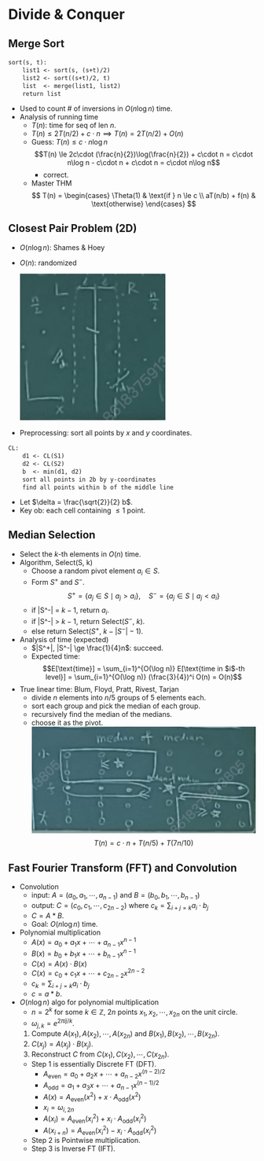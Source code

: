 # Divide & Conquer

## Merge Sort

```
sort(s, t):
    list1 <- sort(s, (s+t)/2)
    list2 <- sort((s+t)/2, t)
    list  <- merge(list1, list2)
    return list
```

- Used to count \# of inversions in $O(n\log n)$ time.
- Analysis of running time
  - $T(n)$: time for seq of len $n$.
  - $T(n) \le 2T(n/2) + c\cdot n \implies T(n) = 2T(n/2) + O(n)$
  - Guess: $T(n) \le c\cdot n\log n$
    $$T(n) \le 2c\cdot (\frac{n}{2})\log(\frac{n}{2}) + c\cdot n = c\cdot n\log n - c\cdot n + c\cdot n = c\cdot n\log n$$
    - correct.
  - Master THM
    $$
    T(n) = \begin{cases}
        \Theta(1) & \text{if } n \le c \\
        aT(n/b) + f(n) & \text{otherwise}
    \end{cases}
    $$

## Closest Pair Problem (2D)

- $O(n\log n)$: Shames & Hoey
- $O(n)$: randomized

  ![closest-pair](9-closest-pair.png)

- Preprocessing: sort all points by $x$ and $y$ coordinates.

```
CL:
    d1 <- CL(S1)
    d2 <- CL(S2)
    b  <- min(d1, d2)
    sort all points in 2b by y-coordinates
    find all points within b of the middle line
```

- Let $\delta = \frac{\sqrt{2}}{2} b$.
- Key ob: each cell containing $\le 1$ point.

## Median Selection

- Select the $k$-th elements in $O(n)$ time.
- Algorithm, Select(S, k)
  - Choose a random pivot element $a_i\in S$.
  - Form $S^+$ and $S^-$.
    $$S^+ = \{a_j\in S\mid a_j > a_i\},\quad S^- = \{a_j\in S\mid a_j < a_i\}$$
  - if |S^-| = $k-1$, return $a_i$.
  - if |S^-| > $k-1$, return Select($S^-$, $k$).
  - else return Select($S^+$, $k-|S^-|-1$).
- Analysis of time (expected)
  - $|S^+|, |S^-| \ge \frac{1}{4}n$: succeed.
  - Expected time:
    $$E[\text{time}] = \sum_{i=1}^{O(\log n)} E[\text{time in $i$-th level}] = \sum_{i=1}^{O(\log n)} (\frac{3}{4})^i O(n) = O(n)$$
- True linear time: Blum, Floyd, Pratt, Rivest, Tarjan
  - divide $n$ elements into $n/5$ groups of 5 elements each.
  - sort each group and pick the median of each group.
  - recursively find the median of the medians.
  - choose it as the pivot.
  ![median-selection](9-median-selection.png)
  $$T(n) = c\cdot n + T(n/5) + T(7n/10)$$

## Fast Fourier Transform (FFT) and Convolution

- Convolution
  - input: $A = (a_0, a_1, \cdots, a_{n-1})$ and $B = (b_0, b_1, \cdots, b_{n-1})$
  - output: $C = (c_0, c_1, \cdots, c_{2n-2})$ where $c_k = \sum_{i+j=k} a_i\cdot b_j$
  - $C = A * B$.
  - Goal: $O(n\log n)$ time.
- Polynomial multiplication
  - $A(x) = a_0 + a_1x + \cdots + a_{n-1}x^{n-1}$
  - $B(x) = b_0 + b_1x + \cdots + b_{n-1}x^{n-1}$
  - $C(x) = A(x)\cdot B(x)$
  - $C(x) = c_0 + c_1x + \cdots + c_{2n-2}x^{2n-2}$
  - $c_k = \sum_{i+j=k} a_i\cdot b_j$
  - $c = a * b$.
- $O(n\log n)$ algo for polynomial multiplication
  - $n = 2^k$ for some $k\in \mathbb{Z}$, $2n$ points $x_1, x_2, \cdots, x_{2n}$ on the unit circle.
  - $\omega_{j, k} = e^{2\pi i j/k}$.
  1. Compute $A(x_1), A(x_2), \cdots, A(x_{2n})$ and $B(x_1), B(x_2), \cdots, B(x_{2n})$.
  2. $C(x_j) = A(x_j)\cdot B(x_j)$.
  3. Reconstruct $C$ from $C(x_1), C(x_2), \cdots, C(x_{2n})$.
  - Step 1 is essentially Discrete FT (DFT).
    - $A_{\text{even}} = a_0 + a_2 x + \cdots + a_{n-2}x^{(n-2)/2}$
    - $A_{\text{odd}} = a_1 + a_3 x + \cdots + a_{n-1}x^{(n-1)/2}$
    - $A(x) = A_{\text{even}}(x^2) + x\cdot A_{\text{odd}}(x^2)$
    - $x_i = \omega_{i, 2n}$
    - $A(x_i) = A_{\text{even}}(x_i^2) + x_i\cdot A_{\text{odd}}(x_i^2)$
    - $A(x_{i+n}) = A_{\text{even}}(x_i^2) - x_i\cdot A_{\text{odd}}(x_i^2)$
  - Step 2 is Pointwise multiplication.
  - Step 3 is Inverse FT (IFT).